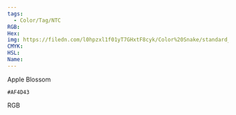 ```yaml
---
tags:
  - Color/Tag/NTC
RGB:
Hex:
img: https://filedn.com/l0hpzxl1f01yT7GHxtF8cyk/Color%20Snake/standard_csv_to_svg/%23/AF4D43.svg
CMYK:
HSL:
Name:
---
```

Apple Blossom
```palette
#AF4D43
```
RGB
